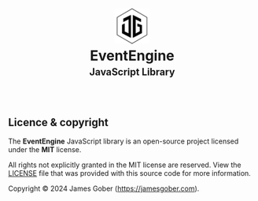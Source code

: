 <h1 align="center">
    <picture>
        <source media="(prefers-color-scheme: dark)" srcset="./docs/media/jamesgober-logo-dark.png">
        <img width="72" height="72" alt="Official brand mark and logo of James Gober. Image shows JG stylish initials encased in a hexagon outline." src="./docs/media/jamesgober-logo.png">
    </picture>
    <br>
    <b>EventEngine</b>
    <br>
    <sup>
        <small>JavaScript Library</small>
    </sup>
    <br>
</h1>

&nbsp;


## Licence & copyright
The **EventEngine** JavaScript library is an open-source project licensed under the **MIT** license. 

All rights not explicitly granted in the MIT license are reserved. View the [LICENSE](https://github.com/jamesgober/EventEngine/blob/main/LICENSE) file that was provided with this source code for more information.

Copyright &copy; 2024 James Gober (https://jamesgober.com).